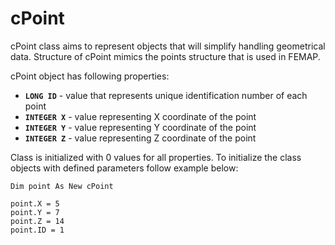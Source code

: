 # cPoint 

cPoint class aims to represent objects that will simplify handling geometrical data. Structure of cPoint mimics the points structure
that is used in FEMAP. 

cPoint object has following properties:

* **`LONG ID`** - value that represents unique identification number of each point
* **`INTEGER X`** - value representing X coordinate of the point
* **`INTEGER Y`** - value representing Y coordinate of the point
* **`INTEGER Z`** - value representing Z coordinate of the point

Class is initialized with 0 values for all properties. 
To initialize the class objects with defined parameters follow example below:

```
Dim point As New cPoint

point.X = 5
point.Y = 7
point.Z = 14
point.ID = 1
```
